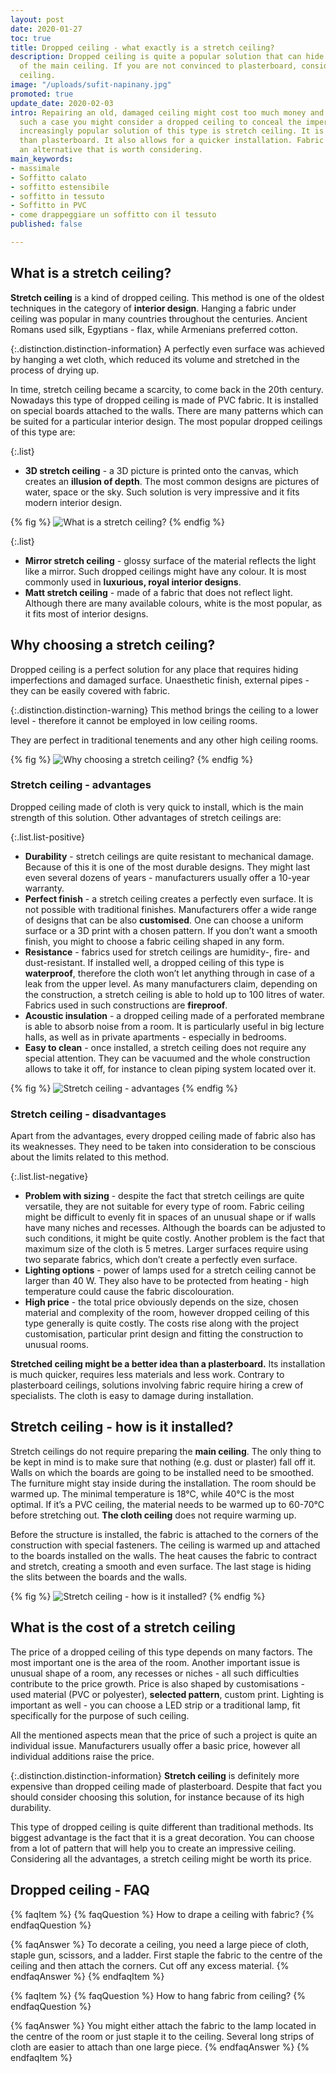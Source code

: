 ```yaml
---
layout: post
date: 2020-01-27
toc: true
title: Dropped ceiling - what exactly is a stretch ceiling?
description: Dropped ceiling is quite a popular solution that can hide imperfections
  of the main ceiling. If you are not convinced to plasterboard, consider stretch
  ceiling.
image: "/uploads/sufit-napinany.jpg"
promoted: true
update_date: 2020-02-03
intro: Repairing an old, damaged ceiling might cost too much money and effort. In
  such a case you might consider a dropped ceiling to conceal the imperfections. An
  increasingly popular solution of this type is stretch ceiling. It is much more lightweight
  than plasterboard. It also allows for a quicker installation. Fabric ceiling is
  an alternative that is worth considering.
main_keywords:
- massimale
- Soffitto calato
- soffitto estensibile
- soffitto in tessuto
- Soffitto in PVC
- come drappeggiare un soffitto con il tessuto
published: false

---
```

## What is a stretch ceiling?

**Stretch ceiling** is a kind of dropped ceiling. This method is one of the oldest techniques in the category of **interior design**. Hanging a fabric under ceiling was popular in many countries throughout the centuries. Ancient Romans used silk, Egyptians - flax, while Armenians preferred cotton.

{:.distinction.distinction-information}
A perfectly even surface was achieved by hanging a wet cloth, which reduced its volume and stretched in the process of drying up.

In time, stretch ceiling became a scarcity, to come back in the 20th century. Nowadays this type of dropped ceiling is made of PVC fabric. It is installed on special boards attached to the walls. There are many patterns which can be suited for a particular interior design. The most popular dropped ceilings of this type are:

{:.list}

* **3D stretch ceiling** - a 3D picture is printed onto the canvas, which creates an **illusion of depth**. The most common designs are pictures of water, space or the sky. Such solution is very impressive and it fits modern interior design.

{% fig %}
![What is a stretch ceiling?](/uploads/sufit-3D.jpg "What is a stretch ceiling?")
{% endfig %}

{:.list}

* **Mirror stretch ceiling** - glossy surface of the material reflects the light like a mirror. Such dropped ceilings might have any colour. It is most commonly used in **luxurious, royal interior designs**.
* **Matt stretch ceiling** - made of a fabric that does not reflect light. Although there are many available colours, white is the most popular, as it fits most of interior designs.

## Why choosing a stretch ceiling?

Dropped ceiling is a perfect solution for any place that requires hiding imperfections and damaged surface. Unaesthetic finish, external pipes - they can be easily covered with fabric.

{:.distinction.distinction-warning}
This method brings the ceiling to a lower level - therefore it cannot be employed in low ceiling rooms.

They are perfect in traditional tenements and any other high ceiling rooms.

{% fig %}
![Why choosing a stretch ceiling?](/uploads/kiedy-warto-wybrac-sufit-napinany.jpg "Why choosing a stretch ceiling?")
{% endfig %}

### Stretch ceiling - advantages

Dropped ceiling made of cloth is very quick to install, which is the main strength of this solution. Other advantages of stretch ceilings are:

{:.list.list-positive}

* **Durability** - stretch ceilings are quite resistant to mechanical damage. Because of this it is one of the most durable designs. They might last even several dozens of years - manufacturers usually offer a 10-year warranty.
* **Perfect finish** - a stretch ceiling creates a perfectly even surface. It is not possible with traditional finishes. Manufacturers offer a wide range of designs that can be also **customised**. One can choose a uniform surface or a 3D print with a chosen pattern. If you don’t want a smooth finish, you might to choose a fabric ceiling shaped in any form.
* **Resistance** - fabrics used for stretch ceilings are humidity-, fire- and dust-resistant. If installed well, a dropped ceiling of this type is **waterproof**, therefore the cloth won’t let anything through in case of a leak from the upper level. As many manufacturers claim, depending on the construction, a stretch ceiling is able to hold up to 100 litres of water. Fabrics used in such constructions are **fireproof**.
* **Acoustic insulation** - a dropped ceiling made of a perforated membrane is able to absorb noise from a room. It is particularly useful in big lecture halls, as well as in private apartments - especially in bedrooms.
* **Easy to clean** - once installed, a stretch ceiling does not require any special attention. They can be vacuumed and the whole construction allows to take it off, for instance to clean piping system located over it.

{% fig %}
![Stretch ceiling - advantages](/uploads/sufit-napinany-zalety.jpg "Stretch ceiling - advantages")
{% endfig %}

### Stretch ceiling - disadvantages

Apart from the advantages, every dropped ceiling made of fabric also has its weaknesses. They need to be taken into consideration to be conscious about the limits related to this method.

{:.list.list-negative}

* **Problem with sizing** - despite the fact that stretch ceilings are quite versatile, they are not suitable for every type of room. Fabric ceiling might be difficult to evenly fit in spaces of an unusual shape or if walls have many niches and recesses. Although the boards can be adjusted to such conditions, it might be quite costly. Another problem is the fact that maximum size of the cloth is 5 metres. Larger surfaces require using two separate fabrics, which don’t create a perfectly even surface.
* **Lighting options** - power of lamps used for a stretch ceiling cannot be larger than 40 W. They also have to be protected from heating - high temperature could cause the fabric discolouration.
* **High price** - the total price obviously depends on the size, chosen material and complexity of the room, however dropped ceiling of this type generally is quite costly. The costs rise along with the project customisation, particular print design and fitting the construction to unusual rooms.

**Stretched ceiling might be a better idea than a plasterboard.** Its installation is much quicker, requires less materials and less work. Contrary to plasterboard ceilings, solutions involving fabric require hiring a crew of specialists. The cloth is easy to damage during installation.

## Stretch ceiling - how is it installed?

Stretch ceilings do not require preparing the **main ceiling**. The only thing to be kept in mind is to make sure that nothing (e.g. dust or plaster) fall off it. Walls on which the boards are going to be installed need to be smoothed. The furniture might stay inside during the installation. The room should be warmed up. The minimal temperature is 18°C, while 40°C is the most optimal. If it’s a PVC ceiling, the material needs to be warmed up to 60-70°C before stretching out. **The cloth ceiling** does not require warming up.

Before the structure is installed, the fabric is attached to the corners of the construction with special fasteners. The ceiling is warmed up and attached to the boards installed on the walls. The heat causes the fabric to contract and stretch, creating a smooth and even surface. The last stage is hiding the slits between the boards and the walls.

{% fig %}
![Stretch ceiling - how is it installed?](/uploads/sufit-napinany-jak-wyglada-montaz-1.jpg "Stretch ceiling - how is it installed?")
{% endfig %}

## What is the cost of a stretch ceiling

The price of a dropped ceiling of this type depends on many factors. The most important one is the area of the room. Another important issue is unusual shape of a room, any recesses or niches - all such difficulties contribute to the price growth. Price is also shaped by customisations - used material (PVC or polyester), **selected pattern**, custom print. Lighting is important as well - you can choose a LED strip or a traditional lamp, fit specifically for the purpose of such ceiling.

All the mentioned aspects mean that the price of such a project is quite an individual issue. Manufacturers usually offer a basic price, however all individual additions raise the price.

{:.distinction.distinction-information}
**Stretch ceiling** is definitely more expensive than dropped ceiling made of plasterboard. Despite that fact you should consider choosing this solution, for instance because of its high durability.

This type of dropped ceiling is quite different than traditional methods. Its biggest advantage is the fact that it is a great decoration. You can choose from a lot of pattern that will help you to create an impressive ceiling. Considering all the advantages, a stretch ceiling might be worth its price.

## Dropped ceiling - FAQ

{% faqItem %}
{% faqQuestion %}
How to drape a ceiling with fabric?
{% endfaqQuestion %}

{% faqAnswer %}
To decorate a ceiling, you need a large piece of cloth, staple gun, scissors, and a ladder. First staple the fabric to the centre of the ceiling and then attach the corners. Cut off any excess material.
{% endfaqAnswer %}
{% endfaqItem %}

{% faqItem %}
{% faqQuestion %}
How to hang fabric from ceiling?
{% endfaqQuestion %}

{% faqAnswer %}
You might either attach the fabric to the lamp located in the centre of the room or just staple it to the ceiling. Several long strips of cloth are easier to attach than one large piece.
{% endfaqAnswer %}
{% endfaqItem %}
